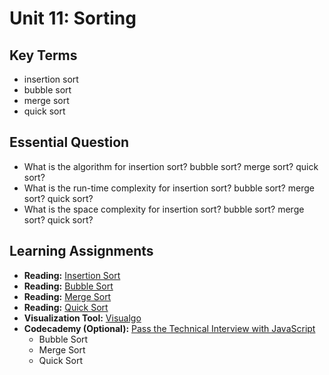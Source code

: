 # Unit 11: Sorting

## Key Terms
* insertion sort
* bubble sort
* merge sort
* quick sort

## Essential Question
* What is the algorithm for insertion sort? bubble sort? merge sort? quick sort?
* What is the run-time complexity for insertion sort? bubble sort? merge sort? quick sort?
* What is the space complexity for insertion sort? bubble sort? merge sort? quick sort?

## Learning Assignments
* **Reading:** [Insertion Sort](https://www.geeksforgeeks.org/insertion-sort/)
* **Reading:** [Bubble Sort](https://www.geeksforgeeks.org/bubble-sort/)
* **Reading:** [Merge Sort](https://www.geeksforgeeks.org/merge-sort/)
* **Reading:** [Quick Sort](https://www.geeksforgeeks.org/quick-sort/)
* **Visualization Tool:** [Visualgo](https://visualgo.net/bn/sorting)
* **Codecademy (Optional):** [Pass the Technical Interview with JavaScript](https://www.codecademy.com/learn/paths/pass-the-technical-interview-with-javascript)
  * Bubble Sort
  * Merge Sort
  * Quick Sort
